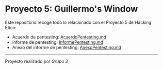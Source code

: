 # Proyecto 5: Guillermo's Window

Este repositorio recoge todo lo relacionado con el Proyecto 5 de Hacking Ético:

- Acuerdo de pentesting: [AcuerdoPentesting.md](./AcuerdoPentesting.md)
- Informe de pentesting: [InformePentesting.md](./InformePentesting.md)
- Anexo del informe de pentesting: [AnexoPentesting.md](./AnexoPentesting.md)

---

Proyecto realizado por _Grupo 3_
